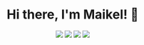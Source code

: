 <h1 align="center">
  Hi there, I'm Maikel! 👋
</h1>

<p align="center">
  <a href="https://twitter.com/ImNetail"><img src="https://img.shields.io/badge/twitter-%231DA1F2.svg?&style=for-the-badge&logo=twitter&logoColor=white" /></a>
<!--   <a href="https://netail.github.io/"><img src ="https://img.shields.io/badge/portfolio-web-%23.svg?&style=for-the-badge&logo=&logoColor=white%22"></a> -->
  <a href="https://www.linkedin.com/in/maikel-van-dort-849b57192/"><img src="https://img.shields.io/badge/linkedin-%230077B5.svg?&style=for-the-badge&logo=linkedin&logoColor=white" /></a>
  <a href="https://open.spotify.com/user/1119936068"><img src="https://img.shields.io/badge/Spotify-1DB954?&style=for-the-badge&logo=spotify&logoColor=white" /></a>
  <a href="mailto:maikel.van.dort@gmail.com"><img src="https://img.shields.io/badge/Mail-0073C7?&style=for-the-badge&logo=mail&logoColor=white" /></a>
</p>
